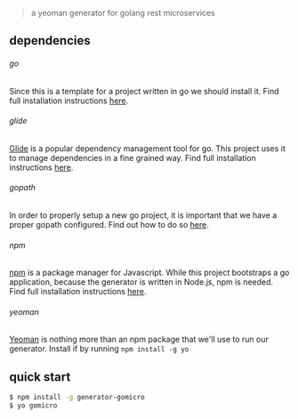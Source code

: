> a yeoman generator for golang rest microservices

## dependencies
###### go
Since this is a template for a project written in go we should install it. Find full installation instructions [here](https://golang.org/doc/install).

###### glide
[Glide](https://glide.sh) is a popular dependency management tool for go. This project uses it to manage dependencies in a fine grained way. Find full installation instructions [here](https://glide.sh).

###### gopath
In order to properly setup a new go project, it is important that we have a proper gopath configured. Find out how to do so [here](https://golang.org/doc/code.html#GOPATH).

###### npm
[npm](https://www.npmjs.com) is a package manager for Javascript. While this project bootstraps a go application, because the generator is written in Node.js, npm is needed. Find full installation instructions [here](http://blog.npmjs.org/post/85484771375/how-to-install-npm).

###### yeoman
[Yeoman](http://yeoman.io) is nothing more than an npm package that we'll use to run our generator. Install if by running `npm install -g yo`

## quick start

```sh
$ npm install -g generator-gomicro
$ yo gomicro
```
